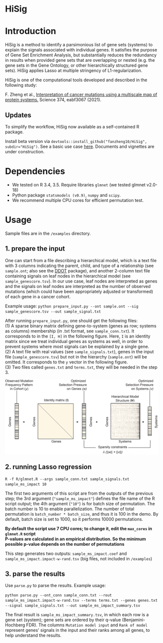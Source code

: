 # HiSig 

# Introduction
HiSig is a method to identify a parsimonious list of gene sets (systems) to explain the signals associated with individual genes. It satisfies the purpose of Gene Set Enrichment Analysis, but substantially reduces the redundancy in results when provided gene sets that are overlapping or nested (e.g. the gene sets in the Gene Ontology, or other hierarchically structured gene sets). HiSig applies Lasso at multiple stringency of L1-regularization.

HiSig is one of the computational tools developed and described in the following study:

F. Zheng et al., [Interpretation of cancer mutations using a multiscale map of protein systems.](https://www.science.org/doi/10.1126/science.abf3067) Science 374, eabf3067 (2021).

## Updates

To simplify the workflow, HiSig now available as a self-contained R package.  

Install beta version via `devtools::install_github("fanzheng10/HiSig", subdir="HiSig")`. See a basic use case [here](https://github.com/fanzheng10/HiSig/blob/master/HiSig/examples/main.R). Documents and vignettes are under construction.

# Dependencies
* We tested on R 3.4, 3.5. Require libraries `glmnet` (we tested glmnet v2.0-18)
* Python package `statsmodels (v0.9)`, `numpy` and `scipy`.
* We recommend multiple CPU cores for efficient permutation test.

# Usage

Sample files are in the `/examples` directory.

## 1. prepare the input
One can start from a file describing a hierarchical model, which is a text file with 3 columns indicating the parent, child, and type of a relationship (see `sample.ont`; also see the [DDOT](https://github.com/idekerlab/ddot) package),  and another 2-column text file containing signals on leaf nodes in the hierarchical model (see `sample_genescore.tsv`). In our use case, leaf nodes are interpreted as genes and the signals on leaf nodes are interpreted as the number of observed mutations (which could have been appropriately adjusted or transformed) of each gene in a cancer cohort.  

Example usage:
`python prepare_input.py --ont sample.ont --sig sample_genescore.tsv --out sample_signal.txt`


After running `prepare_input.py`, one should get the following files:   
(1) A sparse binary matrix defining gene-to-system (genes as row; systems as columns) membership (in .txt format, see `sample_conn.txt`). It corresponds to in the `[I, H]` in the following figure. Here, `I` is an identity matrix since we treat individual genes as systems as well, in order to prevent systems where most signals can be explained by a single gene.  
(2) A text file with real values (see `sample_signals.txt`), genes in the input file (`sample_genescore.tsv`) but not in the hierarchy (`sample.ont`) will be omitted. It corresponds to the `y` vector in the following figure.  
(3) Two files called `genes.txt` and `terms.txt`, they will be needed in the step 3.


<p align="center">
  <img src="fig1.png" width="600" align="center">
</p>


## 2. running Lasso regression

`R -f R/glmnet.R --args sample_conn.txt sample_signals.txt sample_ms_impact 10`

The first two arguments of this script are from the outputs of the previous step; the 3rd argument (`"sample_ms_impact"`) defines the file name of the R script output; the 4th argument (`"10"`) is for batch size of permutation. The batch number is 10 to enable parallelization. The number of total permutation is `batch_number * batch_size`, and thus it is 100 in the demo. By default, batch size is set to 1000, so it performs 10000 permutations.

**By default the script use 7 CPU cores; to change it, edit the `max_cores` in `glmnet.R` script**  
**P-values are calculated in an empirical distribution. So the minimum possible p-value depends on the number of permutations**

This step generates two outputs: `sample_ms_impact.coef` and `sample_ms_impact.impact-w-rand.tsv` (big files, not included in `/examples`)

## 3. parse the results

Use `parse.py` to parse the results. Example usage:

`python parse.py --ont_conn sample_conn.txt --rout sample_ms_impact.impact-w-rand.tsv --terms terms.txt --genes genes.txt --signal sample_signals.txt --out sample_ms_impact_summary.tsv`

The final result is `sample_ms_impact_summary.tsv`, in which each row is a gene set (system); gene sets are ordered by their q-value (Benjamini-Hochberg FDR). The columns `Mutation model input` and `Rank of model` represent genes' signals in the input and their ranks among all genes, to help understand the results.   
